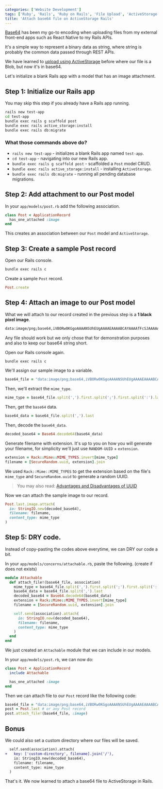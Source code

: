 ```yaml
---
categories: ['Website Development']
tags: ['Ruby', 'Rails', 'Ruby on Rails', 'File Upload', 'ActiveStorage', 'base64']
title: 'Attach base64 file on ActiveStorage Rails'
---
```

[Base64](https://en.wikipedia.org/wiki/Base64) has been my go-to encoding when uploading files from my external front-end apps such as React Native to my Rails APIs.

It's a simple way to represent a binary data as string, where string is probably the common data passed through REST APIs.

We have learned to [upload using ActiveStorage](/posts/rails-file-upload-using-active-storage) before where our file is a Blob, but now it's in base64.

Let's initialize a blank Rails app with a model that has an image attachment.

## Step 1: Initialize our Rails app

You may skip this step if you already have a Rails app running.

```sh
rails new test-app
cd test-app
bundle exec rails g scaffold post
bundle exec rails active_storage:install
bundle exec rails db:migrate
```

### What those commands above do?
* `rails new test-app` - initializes a blank Rails app named `test-app`.
* `cd test-app` - navigating into our new Rails app.
* `bundle exec rails g scaffold post` - scaffolded a `Post` model CRUD.
* `bundle exec rails active_storage:install` - installing `ActiveStorage`.
* `bundle exec rails db:migrate` - running all pending database migrations.

## Step 2: Add attachment to our Post model
In your `app/models/post.rb` add the following association.

```ruby
class Post < ApplicationRecord
  has_one_attached :image
end
```

This creates an association between our `Post` model and `ActiveStorage`.

## Step 3: Create a sample Post record

Open our Rails console.
```sh
bundle exec rails c
```

Create a sample `Post` record.
```ruby
Post.create
```

## Step 4: Attach an image to our Post model

What we will attach to our record created in the previous step is a **1 black pixel image**.

```txt
data:image/png;base64,iVBORw0KGgoAAAANSUhEUgAAAAEAAAABCAYAAAAfFcSJAAAAAXNSR0IArs4c6QAAAA1JREFUGFdjYGBg+A8AAQQBAHAgZQsAAAAASUVORK5CYII=
```

Any file should work but we only chose that for demonstration purposes and also to keep our base64 string short.

Open our Rails console again.
```sh
bundle exec rails c
```

We'll assign our sample image to a variable.
```ruby
base64_file = "data:image/png;base64,iVBORw0KGgoAAAANSUhEUgAAAAEAAAABCAYAAAAfFcSJAAAAAXNSR0IArs4c6QAAAA1JREFUGFdjYGBg+A8AAQQBAHAgZQsAAAAASUVORK5CYII="
```

Then, we'll extract the `mime_type`.
```ruby
mime_type = base64_file.split(',').first.split(';').first.split(':').last
```

Then, get the `base64` data.
```ruby
base64_data = base64_file.split(',').last
```

Then, decode the `base64_data`.
```ruby
decoded_base64 = Base64.decode64(base64_data)
```

Generate filename with extension. It's up to you on how you will generate your filename, for simplicity we'll just use `RANDOM-UUID` + `extension`.

```ruby
extension = Rack::Mime::MIME_TYPES.invert[mime_type]
filename = [SecureRandom.uuid, extension].join
```

We used `Rack::Mime::MIME_TYPES` to get the extension based on the file's `mime_type` and `SecureRandom.uuid` to generate a random UUID.

> You may also read: [Advantages and Disadvantages of UUID](/posts/advantages-and-disadvantages-of-uuid)

Now we can attach the sample image to our record.
```ruby
Post.last.image.attach(
  io: StringIO.new(decoded_base64),
  filename: filename,
  content_type: mime_type
)
```

## Step 5: DRY code.

Instead of copy-pasting the codes above everytime, we can DRY our code a bit.

In your `app/models/concerns/attachable.rb`, paste the following. (create if does not exists)

```ruby
module Attachable
  def attach_file!(base64_file, association)
    mime_type = base64_file.split(',').first.split(';').first.split(':').last
    base64_data = base64_file.split(',').last
    decoded_base64 = Base64.decode64(base64_data)
    extension = Rack::Mime::MIME_TYPES.invert[mime_type]
    filename = [SecureRandom.uuid, extension].join

    self.send(association).attach(
      io: StringIO.new(decoded_base64),
      filename: filename,
      content_type: mime_type
    )
  end
end
```

We just created an `Attachable` module that we can include in our models.

In your `app/models/post.rb`, we can now do:

```ruby
class Post < ApplicationRecord
  include Attachable

  has_one_attached :image
end
```

Then we can attach file to our `Post` record like the following code:

```ruby
base64_file = "data:image/png;base64,iVBORw0KGgoAAAANSUhEUgAAAAEAAAABCAYAAAAfFcSJAAAAAXNSR0IArs4c6QAAAA1JREFUGFdjYGBg+A8AAQQBAHAgZQsAAAAASUVORK5CYII="
post = Post.last # or any Post record
post.attach_file!(base64_file, :image)
```

## Bonus

We could also set a custom directory where our files will be saved.

```diff
  self.send(association).attach(
+   key: ['custom-directory', filename].join('/'),  
    io: StringIO.new(decoded_base64),
    filename: filename,
    content_type: mime_type
  )
```

That's it. We now learned to attach a base64 file to ActiveStorage in Rails.
